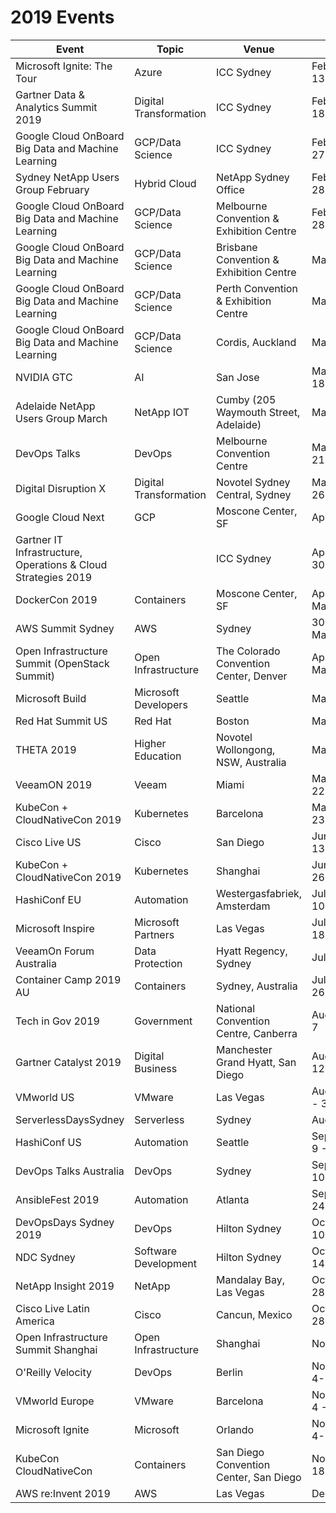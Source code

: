 # 2019 Events

Event | Topic | Venue | Date | Link
-|-|-|-|-
Microsoft Ignite: The Tour | Azure | ICC Sydney | February 13-14 | [Link](https://www.microsoft.com/en-au/ignite-the-tour/sydney)
Gartner Data & Analytics Summit 2019 | Digital Transformation | ICC Sydney | February 18-19 | [Link](http://www.gartner.com/en/conferences/apac/data-analytics-australia)
Google Cloud OnBoard Big Data and Machine Learning | GCP/Data Science | ICC Sydney | February 27 | [Link](https://cloudplatformonline.com/2019-OnBoard-ANZ.html)
Sydney NetApp Users Group February | Hybrid Cloud | NetApp Sydney Office | February 28 | [Link](http://meetu.ps/e/GjJsS/1nCsp/a)
Google Cloud OnBoard Big Data and Machine Learning | GCP/Data Science | Melbourne Convention & Exhibition Centre | February 28 | [Link](https://cloudplatformonline.com/2019-OnBoard-ANZ.html)
Google Cloud OnBoard Big Data and Machine Learning | GCP/Data Science | Brisbane Convention & Exhibition Centre | March 5 | [Link](https://cloudplatformonline.com/2019-OnBoard-ANZ.html)
Google Cloud OnBoard Big Data and Machine Learning | GCP/Data Science | Perth Convention & Exhibition Centre | March 7 | [Link](https://cloudplatformonline.com/2019-OnBoard-ANZ.html)
Google Cloud OnBoard Big Data and Machine Learning | GCP/Data Science | Cordis, Auckland | March 11 | [Link](https://cloudplatformonline.com/2019-OnBoard-ANZ.html)
NVIDIA GTC | AI | San Jose | March 18-21 | [Link](https://www.nvidia.com/en-us/gtc/)
Adelaide NetApp Users Group March | NetApp IOT | Cumby (205 Waymouth Street, Adelaide) | March 19 | [Link](https://www.meetup.com/adl-nug/events/259117131/)
DevOps Talks | DevOps | Melbourne Convention Centre | March 21-22  | [Link](https://www.devopstalks.com/au/devops.html)
Digital Disruption X | Digital Transformation | Novotel Sydney Central, Sydney | March 26-27 | [Link](https://digitaldisruption.iqpc.com.au/)
Google Cloud Next | GCP | Moscone Center, SF | April 9-11 | [Link](https://cloud.withgoogle.com/next/sf)
Gartner IT Infrastructure, Operations & Cloud Strategies 2019 |  | ICC Sydney | April 29-30 | [Link](http://www.gartner.com/en/conferences/apac/infrastructure-operations-cloud-australia)
DockerCon 2019 | Containers | Moscone Center, SF | April 30-May 2 | [Link](https://www.docker.com/dockercon/)
AWS Summit Sydney | AWS | Sydney | 30 Apr-May 2 | [Link](https://aws.amazon.com/events/summits/sydney/)
Open Infrastructure Summit (OpenStack Summit) | Open Infrastructure | The Colorado Convention Center, Denver | April 29-May 1 | [Link](https://www.openstack.org/summit/denver-2019/)
Microsoft Build | Microsoft Developers | Seattle | May 6-9 | [Link](https://www.microsoft.com/en-us/build)
Red Hat Summit US | Red Hat | Boston | May 7-9 | [Link](https://www.redhat.com/en/summit/2019)
THETA 2019 | Higher Education | Novotel Wollongong, NSW, Australia | May 9-22 | [Link](https://theta.edu.au/)
VeeamON 2019 | Veeam | Miami | May 20-22 | [Link](https://www.veeam.com/veeamon)
KubeCon + CloudNativeCon 2019 | Kubernetes | Barcelona | May 20 - 23 | [Link](https://events.linuxfoundation.org/events/kubecon-cloudnativecon-europe-2019/)
Cisco Live US | Cisco | San Diego | June 9 - 13 | [Link](https://www.ciscolive.com/us.html)
KubeCon + CloudNativeCon 2019 | Kubernetes | Shanghai | June 24 - 26 | [Link](https://www.lfasiallc.com/events/kubecon-cloudnativecon-china-2019/)
HashiConf EU | Automation | Westergasfabriek, Amsterdam | July 8 - 10 | [Link](https://hashiconfeu.hashicorp.com/)
Microsoft Inspire | Microsoft Partners | Las Vegas | July 14 - 18 | [Link](https://partner.microsoft.com/en-us/inspire)
VeeamOn Forum Australia | Data Protection | Hyatt Regency, Sydney | July 24 | [Link](https://go.veeam.com/veeamon-forum-2019-sydney)
Container Camp 2019 AU | Containers | Sydney, Australia | July 25 - 26 | [Link](https://2019.container.camp/au/)
Tech in Gov 2019 | Government | National Convention Centre, Canberra | August 6-7 | [Link](https://www.terrapinn.com/conference/technology-in-government/index.stm) 
Gartner Catalyst 2019 | Digital Business | Manchester Grand Hyatt, San Diego | August 12-15 | [Link](https://www.gartner.com/en/conferences/na/catalyst-us)
VMworld US | VMware | Las Vegas | August 25 - 30 | [Link](https://www.vmworld.com/en/us/index.html)
ServerlessDaysSydney | Serverless | Sydney | August 27 | [Link](https://sydney.serverlessdays.io/)
HashiConf US | Automation | Seattle | September 9 - 11 | [Link](https://hashiconf.hashicorp.com/)
DevOps Talks Australia | DevOps | Sydney | September 10 - 12 | [Link](https://devopstalks.com/sydney/devops.html)
AnsibleFest 2019 | Automation | Atlanta | September 24 - 26 | [Link](https://www.ansible.com/ansiblefest)
DevOpsDays Sydney 2019 | DevOps | Hilton Sydney | October 10 - 11 | [Link](https://devopsdays.org/events/2019-sydney/welcome/)
NDC Sydney | Software Development | Hilton Sydney | October 14 - 18 | [Link](https://ndcsydney.com/)
NetApp Insight 2019 | NetApp | Mandalay Bay, Las Vegas | October 28 - 30 | [Link](https://insight.netapp.com/)
Cisco Live Latin America | Cisco | Cancun, Mexico | October 28 - 31 | [Link](https://www.ciscolive.com/latam/en.html)
Open Infrastructure Summit Shanghai | Open Infrastructure | Shanghai | November | [Link](https://www.openstack.org/summit/shanghai-2019)
O'Reilly Velocity | DevOps | Berlin | November 4-7 | [Link](https://conferences.oreilly.com/velocity)
VMworld Europe | VMware | Barcelona | November 4 - 7 | [Link](https://www.vmworld.com/en/europe/index.html)
Microsoft Ignite | Microsoft | Orlando | November 4-8 | [Link](https://www.microsoft.com/en-us/ignite)
KubeCon CloudNativeCon | Containers | San Diego Convention Center, San Diego | November 18-21 | [Link](https://events.linuxfoundation.org/events/kubecon-cloudnativecon-north-america-2019/)
AWS re:Invent 2019 | AWS | Las Vegas | Dec 2-6 | Link
